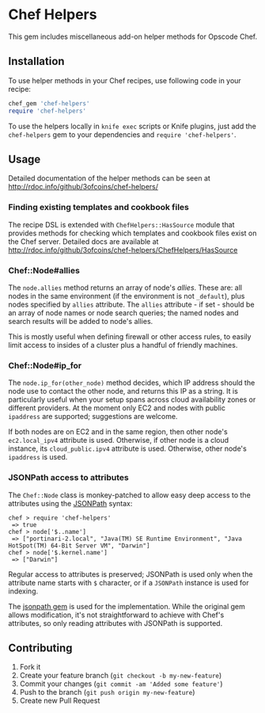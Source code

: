 # Chef Helpers

This gem includes miscellaneous add-on helper methods for Opscode Chef.

## Installation

To use helper methods in your Chef recipes, use following code in your
recipe:

```ruby
chef_gem 'chef-helpers'
require 'chef-helpers'
```

To use the helpers locally in `knife exec` scripts or Knife plugins,
just add the `chef-helpers` gem to your dependencies and `require 'chef-helpers'`.

## Usage

Detailed documentation of the helper methods can be seen at
http://rdoc.info/github/3ofcoins/chef-helpers/

### Finding existing templates and cookbook files

The recipe DSL is extended with `ChefHelpers::HasSource` module that
provides methods for checking which templates and cookbook files exist
on the Chef server. Detailed docs are available at
http://rdoc.info/github/3ofcoins/chef-helpers/ChefHelpers/HasSource

### Chef::Node#allies

The `node.allies` method returns an array of node's *allies*.  These
are: all nodes in the same environment (if the environment is not
`_default`), plus nodes specified by `allies` attribute. The `allies`
attribute - if set - should be an array of node names or node search
queries; the named nodes and search results will be added to node's
allies.

This is mostly useful when defining firewall or other access rules, to
easily limit access to insides of a cluster plus a handful of friendly
machines.

### Chef::Node#ip_for

The `node.ip_for(other_node)` method decides, which IP address should
the node use to contact the other node, and returns this IP as a
string. It is particularly useful when your setup spans across cloud
availability zones or different providers. At the moment only EC2 and
nodes with public `ipaddress` are supported; suggestions are welcome.

If both nodes are on EC2 and in the same region, then other node's
`ec2.local_ipv4` attribute is used. Otherwise, if other node is a
cloud instance, its `cloud_public.ipv4` attribute is used. Otherwise,
other node's `ipaddress` is used.

### JSONPath access to attributes

The `Chef::Node` class is monkey-patched to allow easy deep access to
the attributes using the
[JSONPath](http://goessner.net/articles/JsonPath/) syntax:

```
chef > require 'chef-helpers'
 => true 
chef > node['$..name']
 => ["portinari-2.local", "Java(TM) SE Runtime Environment", "Java HotSpot(TM) 64-Bit Server VM", "Darwin"] 
chef > node['$.kernel.name']
 => ["Darwin"] 
```

Regular access to attributes is preserved; JSONPath is used only when
the attribute name starts with `$` character, or if a `JSONPath`
instance is used for indexing.

The [jsonpath gem](https://github.com/joshbuddy/jsonpath) is used for
the implementation. While the original gem allows modification, it's
not straightforward to achieve with Chef's attributes, so only reading
attributes with JSONPath is supported.

## Contributing

1. Fork it
2. Create your feature branch (`git checkout -b my-new-feature`)
3. Commit your changes (`git commit -am 'Added some feature'`)
4. Push to the branch (`git push origin my-new-feature`)
5. Create new Pull Request
